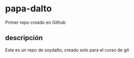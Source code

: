 # papa-dalto
Primer repo creado en Github

## descripción
Este es un repo de soydalto, creado solo para el curso de git
